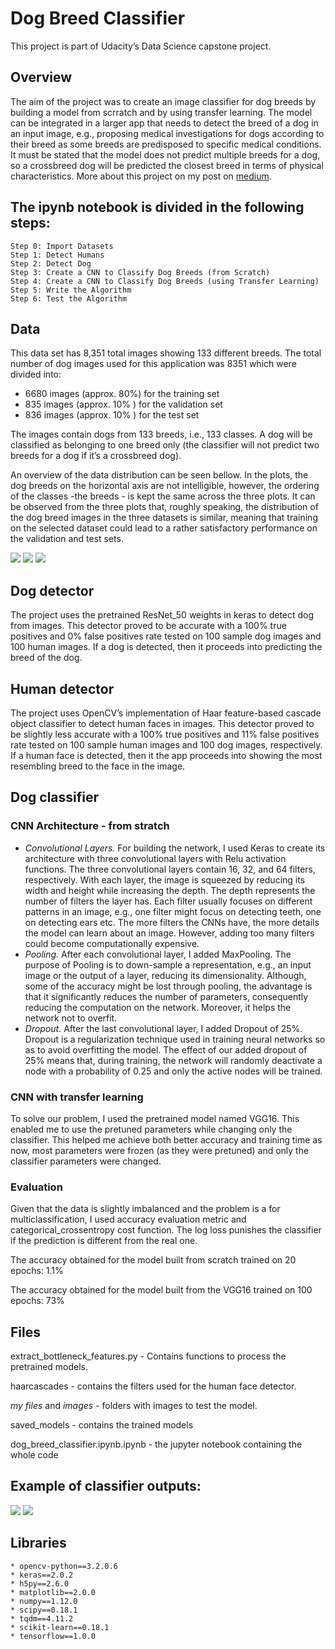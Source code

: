 # Dog Breed Classifier
This project is part of Udacity’s Data Science capstone project. 

## Overview
The aim of the project was to create an image classifier for dog breeds by building a model from scrratch and by using transfer learning. The model can be integrated in a larger app that needs to detect the breed of a dog in an input image, e.g., proposing medical investigations for dogs according to their breed as some breeds are predisposed to specific medical conditions. It must be stated that the model does not predict multiple breeds for a dog, so a crossbreed dog will be predicted the closest breed in terms of physical characteristics. More about this project on my post on [medium](https://medium.com/@mlacra/detecting-a-dogs-breed-using-convolutional-neural-networks-3e737290acdd).

## The ipynb notebook is divided in the following steps:
    Step 0: Import Datasets
    Step 1: Detect Humans
    Step 2: Detect Dog
    Step 3: Create a CNN to Classify Dog Breeds (from Scratch)
    Step 4: Create a CNN to Classify Dog Breeds (using Transfer Learning)
    Step 5: Write the Algorithm
    Step 6: Test the Algorithm


## Data

This data set has 8,351 total images showing 133 different breeds. The total number of dog images used for this application was 8351 which were divided into:
* 6680 images (approx. 80%) for the training set
* 835 images (approx. 10% ) for the validation set
* 836 images (approx. 10% ) for the test set

The images contain dogs from 133 breeds, i.e., 133 classes. A dog will be classified as belonging to one breed only (the classifier will not predict two breeds for a dog if it’s a crossbreed dog).

An overview of the data distribution can be seen bellow. In the plots, the dog breeds on the horizontal axis are not intelligible, however, the ordering of the classes -the breeds - is kept the same across the three plots. It can be observed from the three plots that, roughly speaking, the distribution of the dog breed images in the three datasets is similar, meaning that training on the selected dataset could lead to a rather satisfactory performance on the validation and test sets.

![](readme_images/training.png) ![](readme_images/validation.png) ![](readme_images/test.png)



## Dog detector
The project uses the pretrained ResNet_50 weights in keras to detect dog from images. This detector proved to be accurate with a 100% true positives and 0% false positives rate tested on 100 sample dog images and 100 human images. If a dog is detected, then it proceeds into predicting the breed of the dog.

## Human detector
The project uses OpenCV’s implementation of Haar feature-based cascade object classifier to detect human faces in images. This detector proved to be slightly less accurate with a 100% true positives and 11% false positives rate tested on 100 sample human images and 100 dog images, respectively.  If a human face is detected, then it the app proceeds into showing the most resembling breed to the face in the image.

## Dog classifier 
### CNN Architecture - from stratch
* _Convolutional Layers._ For building the network, I used Keras to create its architecture with three convolutional layers with Relu activation functions.
The three convolutional layers contain 16, 32, and 64 filters, respectively. With each layer, the image is squeezed by reducing its width and height while increasing the depth. The depth represents the number of filters the layer has. Each filter usually focuses on different patterns in an image, e.g., one filter might focus on detecting teeth, one on detecting ears etc. The more filters the CNNs have, the more details the model can learn about an image. However, adding too many filters could become computationally expensive.
* _Pooling._ After each convolutional layer, I added MaxPooling. The purpose of Pooling is to down-sample a representation, e.g., an input image or the output of a layer, reducing its dimensionality. Although, some of the accuracy might be lost through pooling, the advantage is that it significantly reduces the number of parameters, consequently reducing the computation on the network. Moreover, it helps the network not to overfit.
* _Dropout._ After the last convolutional layer, I added Dropout of 25%. Dropout is a regularization technique used in training neural networks so as to avoid overfitting the model. The effect of our added dropout of 25% means that, during training, the network will randomly deactivate a node with a probability of 0.25 and only the active nodes will be trained. 

### CNN with transfer learning
To solve our problem, I used the pretrained model named VGG16. This enabled me to use the pretuned parameters while changing only the classifier. This helped me achieve both better accuracy and training time as now, most parameters were frozen (as they were pretuned) and only the classifier parameters were changed.

### Evaluation
Given that the data is slightly imbalanced and the problem is a for multiclassification, I used accuracy evaluation metric and categorical_crossentropy cost function. The log loss punishes the classifier if the prediction is different from the real one.

The accuracy obtained for the model built from scratch trained on 20 epochs: 1.1%

The accuracy obtained for the model built from the VGG16 trained on 100 epochs: 73%

## Files
extract_bottleneck_features.py - Contains functions to process the pretrained models.

haarcascades - contains the filters used for the human face detector.

_my files_ and _images_ - folders with images to test the model.

saved_models - contains the trained models

dog_breed_classifier.ipynb.ipynb - the jupyter notebook containing the whole code 

## Example of classifier outputs:

![](readme_images/dog_example.png)
![](readme_images/human_example.png)

## Libraries 
    * opencv-python==3.2.0.6
    * keras==2.0.2
    * h5py==2.6.0
    * matplotlib==2.0.0
    * numpy==1.12.0
    * scipy==0.18.1
    * tqdm==4.11.2
    * scikit-learn==0.18.1
    * tensorflow==1.0.0